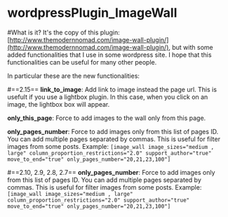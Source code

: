 wordpressPlugin_ImageWall
=========================

#What is it?
It's the copy of this plugin: [http://www.themodernnomad.com/image-wall-plugin/](http://www.themodernnomad.com/image-wall-plugin/), but with some added functionalities that I use in some wordpress site.
I hope that this functionalities can be useful for many other people.

In particular these are the new functionalities:

#==2.15==
**link_to_image**: Add link to image instead the page url. This is usefult if you use a lightbox plugin. In this case, when you click on an image, the lightbox box will appear.

**only_this_page**: Force to add images to the wall only from this page.

**only_pages_number**: Force to add images only from this list of pages ID. You can add multiple pages separated by commas. This is useful for filter images from some posts. 
Example: 
```[image_wall image_sizes="medium , large" column_proportion_restrictions="2.0" support_author="true" move_to_end="true" only_pages_number="20,21,23,100"]```

#==2.10, 2.9, 2.8, 2.7==
**only_pages_number**: Force to add images only from this list of pages ID. You can add multiple pages separated by commas. This is useful for filter images from some posts. 
Example: 
```[image_wall image_sizes="medium , large" column_proportion_restrictions="2.0" support_author="true" move_to_end="true" only_pages_number="20,21,23,100"]```
